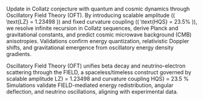 Update in  Collatz conjecture with quantum and cosmic dynamics through Oscillatory Field Theory (OFT). By introducing scalable amplitude (\( \text{LZ} = 1.23498 \)) and fixed curvature coupling (\( \text{HQS} = 23.5\% \)), we resolve infinite recursion in Collatz sequences, derive Planck and gravitational constants, and predict cosmic microwave background (CMB) anisotropies. Validations confirm energy quantization, relativistic Doppler shifts, and gravitational emergence from oscillatory energy density gradients.

Oscillatory Field Theory (OFT) unifies beta decay and neutrino-electron scattering through the FIELD, a spaceless/timeless construct governed by scalable amplitude LZ} = 1.23498  and curvature coupling HQS} = 23.5 %
Simulations validate FIELD-mediated energy redistribution, angular deflection, and neutrino oscillations, aligning with experimental data.
